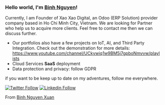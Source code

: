 ### Hello world, I'm [Binh Nguyen](http://xubi.me/)! 

Currently, I am Founder of Xao Xao Digital, an Odoo (ERP Solution) provider company based in Ho Chi Minh City, Vietnam. We are looking for Partner who help us to acquire more clients. Feel free to contact me then we can discuss further. 

- Our portfolios also have a few projects on IoT, AI, and Third Party Integration. Check out the demonstration for more details: https://www.youtube.com/channel/UCkywiq1w9BM5j7gpboNmvvw/playlists
- Cloud Services **SaaS** deployment
- Data protection and privacy: follow GDPR

if you want to be keep up to date on my adventures, follow me everywhere.


[![Twitter Follow](https://img.shields.io/badge/twitter-%231DA1F2.svg?&style=for-the-badge&logo=twitter&logoColor=white)](https://twitter.com/binhnguyenxuan)
[![Linkedin Follow](https://img.shields.io/badge/linkedin-%230077B5.svg?&style=for-the-badge&logo=linkedin&logoColor=white)](https://www.linkedin.com/in/binhnguyenxuan/)

From [Binh Nguyen Xuan](https://github.com/xubiuit)
